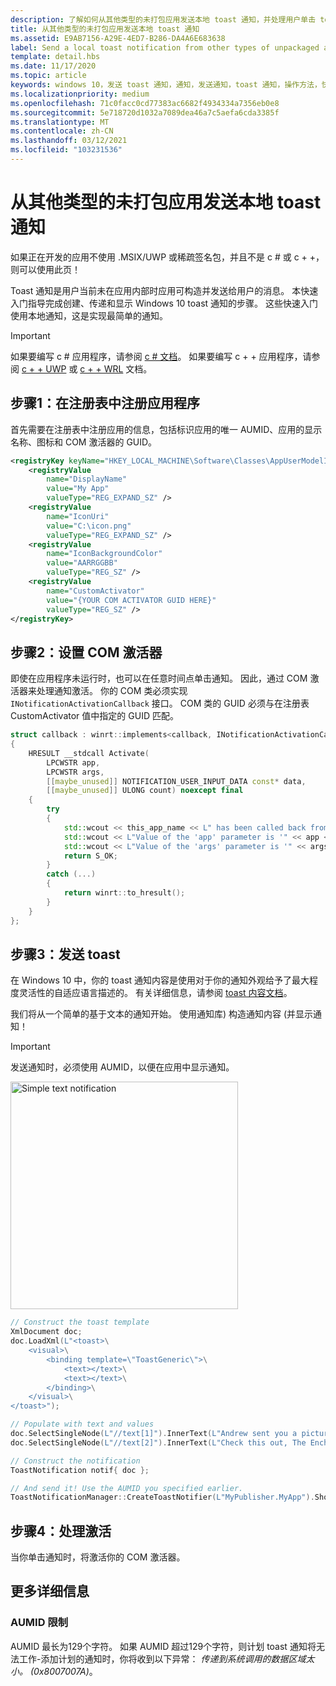 ```yaml
---
description: 了解如何从其他类型的未打包应用发送本地 toast 通知，并处理用户单击 toast 的操作。
title: 从其他类型的未打包应用发送本地 toast 通知
ms.assetid: E9AB7156-A29E-4ED7-B286-DA4A6E683638
label: Send a local toast notification from other types of unpackaged apps
template: detail.hbs
ms.date: 11/17/2020
ms.topic: article
keywords: windows 10，发送 toast 通知，通知，发送通知，toast 通知，操作方法，快速入门，入门，代码示例，演练，其他类型的应用，未打包
ms.localizationpriority: medium
ms.openlocfilehash: 71c0facc0cd77383ac6682f4934334a7356eb0e8
ms.sourcegitcommit: 5e718720d1032a7089dea46a7c5aefa6cda3385f
ms.translationtype: MT
ms.contentlocale: zh-CN
ms.lasthandoff: 03/12/2021
ms.locfileid: "103231536"
---
```

# <a name="send-a-local-toast-notification-from-other-types-of-unpackaged-apps"></a>从其他类型的未打包应用发送本地 toast 通知

如果正在开发的应用不使用 .MSIX/UWP 或稀疏签名包，并且不是 c # 或 c + +，则可以使用此页！

Toast 通知是用户当前未在应用内部时应用可构造并发送给用户的消息。 本快速入门指导完成创建、传递和显示 Windows 10 toast 通知的步骤。 这些快速入门使用本地通知，这是实现最简单的通知。

> [!IMPORTANT]
> 如果要编写 c # 应用程序，请参阅 [c # 文档](send-local-toast.md)。 如果要编写 c + + 应用程序，请参阅 [c + + UWP](send-local-toast-cpp-uwp.md) 或 [c + + WRL](send-local-toast-desktop-cpp-wrl.md) 文档。



## <a name="step-1-register-your-app-in-the-registry"></a>步骤1：在注册表中注册应用程序

首先需要在注册表中注册应用的信息，包括标识应用的唯一 AUMID、应用的显示名称、图标和 COM 激活器的 GUID。

```xml
<registryKey keyName="HKEY_LOCAL_MACHINE\Software\Classes\AppUserModelId\<YOUR_AUMID>">
    <registryValue
        name="DisplayName"
        value="My App"
        valueType="REG_EXPAND_SZ" />
    <registryValue
        name="IconUri"
        value="C:\icon.png"
        valueType="REG_EXPAND_SZ" />
    <registryValue
        name="IconBackgroundColor"
        value="AARRGGBB"
        valueType="REG_SZ" />
    <registryValue
        name="CustomActivator"
        value="{YOUR COM ACTIVATOR GUID HERE}"
        valueType="REG_SZ" />
</registryKey>
```

## <a name="step-2-set-up-your-com-activator"></a>步骤2：设置 COM 激活器

即使在应用程序未运行时，也可以在任意时间点单击通知。 因此，通过 COM 激活器来处理通知激活。 你的 COM 类必须实现 `INotificationActivationCallback` 接口。 COM 类的 GUID 必须与在注册表 CustomActivator 值中指定的 GUID 匹配。

```cpp
struct callback : winrt::implements<callback, INotificationActivationCallback>
{
    HRESULT __stdcall Activate(
        LPCWSTR app,
        LPCWSTR args,
        [[maybe_unused]] NOTIFICATION_USER_INPUT_DATA const* data,
        [[maybe_unused]] ULONG count) noexcept final
    {
        try
        {
            std::wcout << this_app_name << L" has been called back from a notification." << std::endl;
            std::wcout << L"Value of the 'app' parameter is '" << app << L"'." << std::endl;
            std::wcout << L"Value of the 'args' parameter is '" << args << L"'." << std::endl;
            return S_OK;
        }
        catch (...)
        {
            return winrt::to_hresult();
        }
    }
};
```



## <a name="step-3-send-a-toast"></a>步骤3：发送 toast

在 Windows 10 中，你的 toast 通知内容是使用对于你的通知外观给予了最大程度灵活性的自适应语言描述的。 有关详细信息，请参阅 [toast 内容文档](adaptive-interactive-toasts.md)。

我们将从一个简单的基于文本的通知开始。 使用通知库) 构造通知内容 (并显示通知！

> [!IMPORTANT]
> 发送通知时，必须使用 AUMID，以便在应用中显示通知。

<img alt="Simple text notification" src="images/send-toast-01.png" width="364"/>

```cpp
// Construct the toast template
XmlDocument doc;
doc.LoadXml(L"<toast>\
    <visual>\
        <binding template=\"ToastGeneric\">\
            <text></text>\
            <text></text>\
        </binding>\
    </visual>\
</toast>");

// Populate with text and values
doc.SelectSingleNode(L"//text[1]").InnerText(L"Andrew sent you a picture");
doc.SelectSingleNode(L"//text[2]").InnerText(L"Check this out, The Enchantments in Washington!");

// Construct the notification
ToastNotification notif{ doc };

// And send it! Use the AUMID you specified earlier.
ToastNotificationManager::CreateToastNotifier(L"MyPublisher.MyApp").Show(notif);
```


## <a name="step-4-handling-activation"></a>步骤4：处理激活

当你单击通知时，将激活你的 COM 激活器。


## <a name="more-details"></a>更多详细信息

### <a name="aumid-restrictions"></a>AUMID 限制

AUMID 最长为129个字符。 如果 AUMID 超过129个字符，则计划 toast 通知将无法工作-添加计划的通知时，你将收到以下异常： *传递到系统调用的数据区域太小。 (0x8007007A)*。